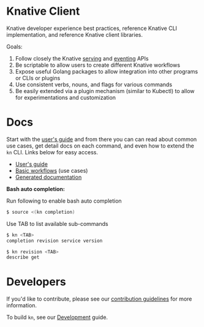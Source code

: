 # Knative Client

Knative developer experience best practices, reference Knative CLI
implementation, and reference Knative client libraries.

Goals:

1. Follow closely the Knative [serving](https://github.com/knative/serving) and [eventing](https://github.com/knative/eventing) APIs
2. Be scriptable to allow users to create different Knative workflows
3. Expose useful Golang packages to allow integration into other programs or CLIs or plugins
4. Use consistent verbs, nouns, and flags for various commands
5. Be easily extended via a plugin mechanism (similar to Kubectl) to allow for experimentations and customization

# Docs

Start with the [user's guide](docs/README.md) and from there you can can read about common use cases, get detail docs on each command, and even how to extend the `kn` CLI. Links below for easy access.

* [User's guide](docs/README.md)
* [Basic workflows](docs/workflows.md) (use cases)
* [Generated documentation](docs/cmd/kn.md)

**Bash auto completion:**

Run following to enable bash auto completion

```sh
$ source <(kn completion)
```

Use TAB to list available sub-commands

```sh
$ kn <TAB>
completion revision service version

$ kn revision <TAB>
describe get
```

# Developers

If you'd like to contribute, please see our
[contribution guidelines](https://knative.dev/contributing/)
for more information.

To build `kn`, see our [Development](DEVELOPMENT.md) guide.
